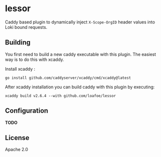 # lessor

Caddy based plugin to dynamically inject `X-Scope-OrgID` header values into Loki bound requests.

## Building

You first need to build a new caddy executable with this plugin. The easiest way is to do this with xcaddy.

Install xcaddy :

```shell
go install github.com/caddyserver/xcaddy/cmd/xcaddy@latest
```

After xcaddy installation you can build caddy with this plugin by executing:

```shell
xcaddy build v2.6.4 --with github.com/loafoe/lessor
```

## Configuration

**TODO**

## License

Apache 2.0
